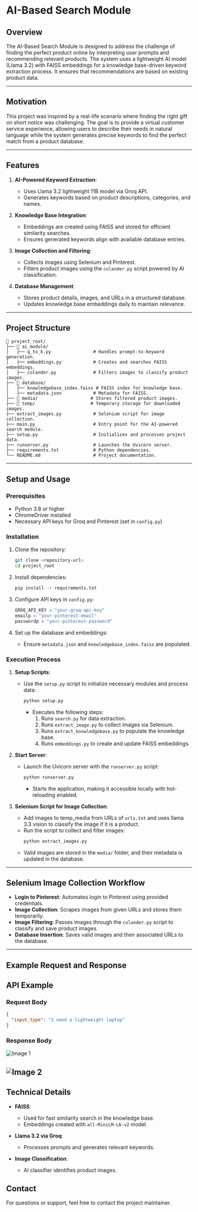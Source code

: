# AI-Based Search Module

## Overview
The AI-Based Search Module is designed to address the challenge of finding the perfect product online by interpreting user prompts and recommending relevant products. The system uses a lightweight AI model (Llama 3.2) with FAISS embeddings for a knowledge base-driven keyword extraction process. It ensures that recommendations are based on existing product data.

---

## Motivation
This project was inspired by a real-life scenario where finding the right gift on short notice was challenging. The goal is to provide a virtual customer service experience, allowing users to describe their needs in natural language while the system generates precise keywords to find the perfect match from a product database.

---

## Features
1. **AI-Powered Keyword Extraction**:
   - Uses Llama 3.2 lightweight 11B model via Groq API.
   - Generates keywords based on product descriptions, categories, and names.

2. **Knowledge Base Integration**:
   - Embeddings are created using FAISS and stored for efficient similarity searches.
   - Ensures generated keywords align with available database entries.

3. **Image Collection and Filtering**:
   - Collects images using Selenium and Pinterest.
   - Filters product images using the `colander.py` script powered by AI classification.

4. **Database Management**:
   - Stores product details, images, and URLs in a structured database.
   - Updates knowledge base embeddings daily to maintain relevance.

---

## Project Structure
```
📁 project_root/
├── 📁 ai_module/
│   ├── q_to_k.py                # Handles prompt-to-keyword generation.
│   ├── embeddings.py            # Creates and searches FAISS embeddings.
│   ├── colander.py              # Filters images to classify product images.
├── 📁 database/
│   ├── knowledgebase_index.faiss # FAISS index for knowledge base.
│   ├── metadata.json            # Metadata for FAISS.
├── 📁 media/                    # Stores filtered product images.
├── 📁 temp/                     # Temporary storage for downloaded images.
├── extract_images.py            # Selenium script for image collection.
├── main.py                      # Entry point for the AI-powered search module.
├── setup.py                     # Initializes and processes project data.
├── runserver.py                 # Launches the Uvicorn server.
├── requirements.txt             # Python dependencies.
└── README.md                    # Project documentation.
```

---

## Setup and Usage

### Prerequisites
- Python 3.8 or higher
- ChromeDriver installed
- Necessary API keys for Groq and Pinterest (set in `config.py`)

### Installation
1. Clone the repository:
   ```bash
   git clone <repository-url>
   cd project_root
   ```

2. Install dependencies:
   ```bash
   pip install -r requirements.txt
   ```

3. Configure API keys in `config.py`:
   ```python
   GROQ_API_KEY = "your-groq-api-key"
   emailp = "your-pinterest-email"
   passwordp = "your-pinterest-password"
   ```

4. Set up the database and embeddings:
   - Ensure `metadata.json` and `knowledgebase_index.faiss` are populated.

### Execution Process
1. **Setup Scripts**:
   - Use the `setup.py` script to initialize necessary modules and process data:
     ```bash
     python setup.py
     ```
     - Executes the following steps:
       1. Runs `search.py` for data extraction.
       2. Runs `extract_image.py` to collect images via Selenium.
       3. Runs `extract_knowledgebase.py` to populate the knowledge base.
       4. Runs `embeddings.py` to create and update FAISS embeddings.

2. **Start Server**:
   - Launch the Uvicorn server with the `runserver.py` script:
     ```bash
     python runserver.py
     ```
     - Starts the application, making it accessible locally with hot-reloading enabled.

3. **Selenium Script for Image Collection**:
   - Add images to temp_media from URLs of `urls.txt` and uses llama 3.3 vision to classify the image if it is a product.
   - Run the script to collect and filter images:
     ```bash
     python extract_images.py
     ```
   - Valid images are stored in the `media/` folder, and their metadata is updated in the database.

---

## Selenium Image Collection Workflow
- **Login to Pinterest**: Automates login to Pinterest using provided credentials.
- **Image Collection**: Scrapes images from given URLs and stores them temporarily.
- **Image Filtering**: Passes images through the `colander.py` script to classify and save product images.
- **Database Insertion**: Saves valid images and their associated URLs to the database.

---
## Example Request and Response

## API Example

### Request Body
```json
{
  "input_type": "I need a lightweight laptop"
}
```

### Response Body
![Image 1](https://raw.githubusercontent.com/Fiazul/Ai-Based-Search-module/main/output.png)

![Image 2](https://raw.githubusercontent.com/Fiazul/Ai-Based-Search-module/main/example.png)
---


## Technical Details
- **FAISS**:
  - Used for fast similarity search in the knowledge base.
  - Embeddings created with `all-MiniLM-L6-v2` model.

- **Llama 3.2 via Groq**:
  - Processes prompts and generates relevant keywords.

- **Image Classification**:
  - AI classifier identifies product images.


## Contact
For questions or support, feel free to contact the project maintainer.
